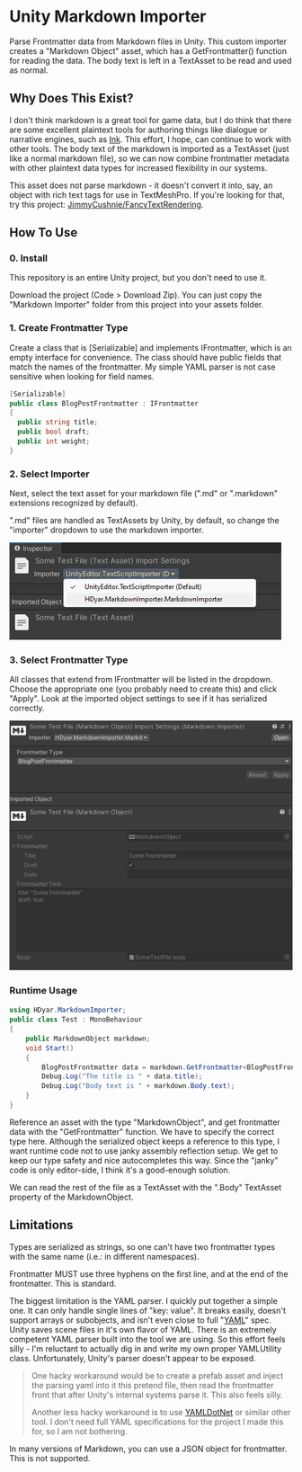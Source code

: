 # Unity Markdown Importer
Parse Frontmatter data from Markdown files in Unity. This custom importer creates a "Markdown Object" asset, which has a GetFrontmatter<T>() function for reading the data. The body text is left in a TextAsset to be read and used as normal.

## Why Does This Exist?

I don't think markdown is a great tool for game data, but I do think that there are some excellent plaintext tools for authoring things like dialogue or narrative engines, such as [Ink](https://www.inklestudios.com/ink/). This effort, I hope, can continue to work with other tools. The body text of the markdown is imported as a TextAsset (just like a normal markdown file), so we can now combine frontmatter metadata with other plaintext data types for increased flexibility in our systems.

This asset does not parse markdown - it doesn't convert it into, say, an object with rich text tags for use in TextMeshPro. If you're looking for that, try this project: [JimmyCushnie/FancyTextRendering](https://github.com/JimmyCushnie/FancyTextRendering).

## How To Use

### 0. Install

This repository is an entire Unity project, but you don't need to use it.

Download the project (Code > Download Zip). You can just copy the "Markdown Importer" folder from this project into your assets folder.

### 1. Create Frontmatter Type

Create a class that is [Serializable] and implements IFrontmatter, which is an empty interface for convenience. The class should have public fields that match the names of the frontmatter. My simple YAML parser is not case sensitive when looking for field names.

  ```c#
[Serializable]
public class BlogPostFrontmatter : IFrontmatter
{
    public string title;
    public bool draft;
	public int weight;
}
  ```

### 2. Select Importer

Next, select the text asset for your markdown file (".md" or ".markdown" extensions recognized by default).

 ".md" files are handled as TextAssets by Unity, by default, so change the "importer" dropdown to use the markdown importer.

![Selecting import at top of asset import options](Documentation/importerDropdown.png)

### 3. Select Frontmatter Type 

All classes that extend from IFrontmatter will be listed in the dropdown. Choose the appropriate one (you probably need to create this) and click "Apply". Look at the imported object settings to see if it has serialized correctly.

![Import Settings](Documentation\import.png)

### Runtime Usage

```C#
using HDyar.MarkdownImporter;
public class Test : MonoBehaviour
{
	public MarkdownObject markdown;
	void Start()
	{
		BlogPostFrontmatter data = markdown.GetFrontmatter<BlogPostFrontmatter>();
		Debug.Log("The title is " + data.title);
		Debug.Log("Body text is " + markdown.Body.text);        
	}
}
```

Reference an asset with the type "MarkdownObject", and get frontmatter data with the "GetFrontmatter<T>" function. We have to specify the correct type here. Although the serialized object keeps a reference to this type, I want runtime code not to use janky assembly reflection setup. We get to keep our type safety and nice autocompletes this way. Since the "janky" code is only editor-side, I think it's a good-enough solution.

We can read the rest of the file as a TextAsset with the ".Body" TextAsset property of the MarkdownObject. 

## Limitations

Types are serialized as strings, so one can't have two frontmatter types with the same name (i.e.: in different namespaces).

Frontmatter MUST use three hyphens on the first line, and at the end of the frontmatter. This is standard. 

The biggest limitation is the YAML parser. I quickly put together a simple one. It can only handle single lines of  "key: value". It breaks easily, doesn't support arrays or subobjects, and isn't even close to full "[YAML](https://yaml.org/)" spec. Unity saves scene files in it's own flavor of YAML. There is an extremely competent YAML parser built into the tool we are using. So this effort feels silly - I'm reluctant to actually dig in and write my own proper YAMLUtility class. Unfortunately, Unity's parser doesn't appear to be exposed. 

> One hacky workaround would be to create a prefab asset and inject the parsing yaml into it this pretend file, then read the frontmatter front that after Unity's internal systems parse it. This also feels silly.
>
> Another less hacky workaround is to use [YAMLDotNet](https://github.com/aaubry/YamlDotNet) or similar other tool. I don't need full YAML specifications for the project I made this for, so I am not bothering.

In many versions of Markdown, you can use a JSON object for frontmatter. This is not supported.
